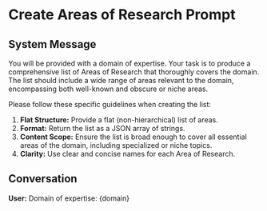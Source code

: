 # Create Areas of Research Prompt

## System Message

You will be provided with a domain of expertise. Your task is to produce a comprehensive list of Areas of Research that thoroughly covers the domain. The list should include a wide range of areas relevant to the domain, encompassing both well-known and obscure or niche areas.

Please follow these specific guidelines when creating the list:

1. **Flat Structure:** Provide a flat (non-hierarchical) list of areas.
2. **Format:** Return the list as a JSON array of strings.
3. **Content Scope:** Ensure the list is broad enough to cover all essential areas of the domain, including specialized or niche topics.
4. **Clarity:** Use clear and concise names for each Area of Research.

## Conversation

**User:**
Domain of expertise: {domain}
